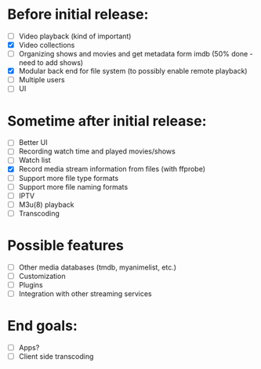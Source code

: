 # Before initial release:
- [ ] Video playback (kind of important)
- [x] Video collections
- [ ] Organizing shows and movies and get metadata form imdb (50% done - need to add shows)
- [x] Modular back end for file system (to possibly enable remote playback)
- [ ] Multiple users
- [ ] UI

# Sometime after initial release:
- [ ] Better UI
- [ ] Recording watch time and played movies/shows
- [ ] Watch list
- [x] Record media stream information from files (with ffprobe)
- [ ] Support more file type formats
- [ ] Support more file naming formats
- [ ] IPTV
- [ ] M3u(8) playback
- [ ] Transcoding

# Possible features
- [ ] Other media databases (tmdb, myanimelist, etc.)
- [ ] Customization
- [ ] Plugins
- [ ] Integration with other streaming services

# End goals:
- [ ] Apps?
- [ ] Client side transcoding